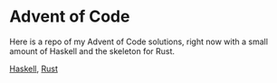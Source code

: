 # Advent of Code

Here is a repo of my Advent of Code solutions, right now with a 
small amount of Haskell and the skeleton for Rust.

[Haskell](https://github.com/KripkesBeard/AoC/tree/master/Haskell), 
[Rust](https://github.com/KripkesBeard/AoC/tree/master/Rust)
